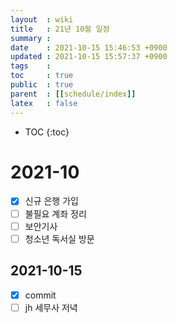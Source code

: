 ```yaml
---
layout  : wiki
title   : 21년 10월 일정
summary : 
date    : 2021-10-15 15:46:53 +0900
updated : 2021-10-15 15:57:37 +0900
tags    : 
toc     : true
public  : true
parent  : [[schedule/index]]
latex   : false
---
```

* TOC
{:toc}

# 2021-10
- [X] 신규 은행 가입
- [ ] 불필요 계좌 정리
- [ ] 보안기사
- [ ] 청소년 독서실 방문

## 2021-10-15 
- [X] commit
- [ ] jh 세무사 저녁 
